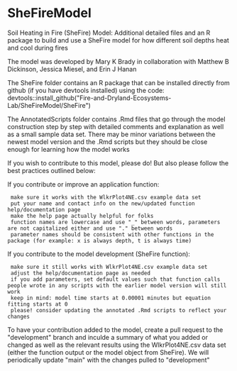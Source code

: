 # SheFireModel
Soil Heating in Fire (SheFire) Model:  Additional detailed files and an R package to build and use a SheFire model for how different soil depths heat and cool during fires

The model was developed by Mary K Brady in collaboration with Matthew B Dickinson, Jessica Miesel, and Erin J Hanan

The SheFire folder contains an R package that can be installed directly from github (if you have devtools installed) using the code: devtools::install_github("Fire-and-Dryland-Ecosystems-Lab/SheFireModel/SheFire")

The AnnotatedScripts folder contains .Rmd files that go through the model construction step by step with detailed comments and explanation as well as a small sample data set. There may be minor variations between the newest model version and the .Rmd scripts but they should be close enough for learning how the model works


If you wish to contribute to this model, please do! But also please follow the best practices outlined below:

If you contribute or improve an application function:

     make sure it works with the WlkrPlot4NE.csv example data set
     put your name and contact info on the new/updated function help/documentation page
     make the help page actually helpful for folks
     function names are lowercase and use "_" between words, parameters are not capitalized either and use "." between words
     parameter names should be consistent with other functions in the package (for example: x is always depth, t is always time)
     
If you contribute to the model development (SheFire function):

     make sure it still works with WlkrPlot4NE.csv example data set
     adjust the help/documentation page as needed
     if you add parameters, set default values such that function calls people wrote in any scripts with the earlier model version will still work
     keep in mind: model time starts at 0.00001 minutes but equation fitting starts at 0
     please! consider updating the annotated .Rmd scripts to reflect your changes

To have your contribution added to the model, create a pull request to the "development" branch and inculde a summary of what you added or changed as well as the relevant results using the WlkrPlot4NE.csv data set (either the function output or the model object from SheFire). We will periodically update "main" with the changes pulled to "development"
